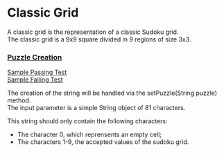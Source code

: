 # Classic Grid
A classic grid is the representation of a classic Sudoku grid.  
The classic grid is a 9x9 square divided in 9 regions of size 3x3.

### [Puzzle Creation](- "PuzzleCreationSuite")
[Sample Passing Test](- "c:assert-true=true")  
[Sample Failing Test](- "c:assert-true=false")

The creation of the string will be handled via the setPuzzle(String puzzle) method.  
The input parameter is a simple String object of 81 characters.

This string should only contain the following characters:
<ul>
    <li>The character 0, which reprensents an empty cell;</li>
    <li>The characters 1-9, the accepted values of the sudoku grid.</li>
</ul>
